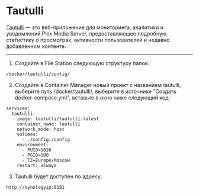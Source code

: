 # Tautulli

[Tautulli](https://github.com/Tautulli/Tautulli) — это веб-приложение для мониторинга, аналитики и уведомлений Plex Media Server, предоставляющее подробную статистику о просмотрах, активности пользователей и недавно добавленном контенте. 

---

1. Создайте в File Station следующую структуру папок:

```
/docker/tautulli/config/
```

2. Создайте в Container Manager новый проект с названием tautulli, выберите путь /docker/tautulli/, выберите в источнике "Создать docker-compose.yml", вставьте в окно ниже следующий код:

```
services:
  tautulli:
    image: tautulli/tautulli:latest
    container_name: tautulli
    network_mode: host
    volumes:
      - ./config:/config
    environment:
      - PUID=1026
      - PGID=100
      - TZ=Europe/Moscow
    restart: always
```

3. Tautulli будет доступен по адресу:

```
http://synologyip:8181
```
